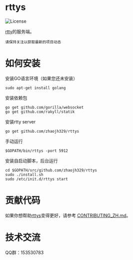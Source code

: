 # rttys

![](https://img.shields.io/badge/license-GPLV3-brightgreen.svg?style=plastic "License")

[rtty](https://github.com/zhaojh329/rtty)的服务端。

`请保持关注以获取最新的项目动态`

# 如何安装
安装GO语言环境（如果您还未安装）

    sudo apt-get install golang

安装依赖包

    go get github.com/gorilla/websocket
    go get github.com/rakyll/statik

安装rtty server

    go get github.com/zhaojh329/rttys

手动运行

    $GOPATH/bin/rttys -port 5912

安装自启动脚本，后台运行

    cd $GOPATH/src/github.com/zhaojh329/rttys
    sudo ./install.sh
    sudo /etc/init.d/rttys start

# 贡献代码
如果你想帮助[rttys](https://github.com/zhaojh329/rttys)变得更好，请参考
[CONTRIBUTING_ZH.md](https://github.com/zhaojh329/rttys/blobs/master/CONTRIBUTING_ZH.md)。

# 技术交流
QQ群：153530783